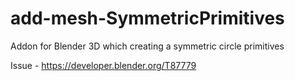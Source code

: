# add-mesh-SymmetricPrimitives
Addon for Blender 3D which creating a symmetric circle primitives

Issue - https://developer.blender.org/T87779
